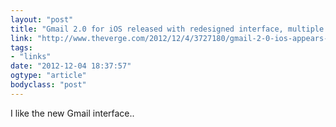 ```yaml
---
layout: "post"
title: "Gmail 2.0 for iOS released with redesigned interface, multiple account support, and more"
link: "http://www.theverge.com/2012/12/4/3727180/gmail-2-0-ios-appears-in-app-store-with-redesigned-interface"
tags: 
- "links"
date: "2012-12-04 18:37:57"
ogtype: "article"
bodyclass: "post"
---
```


I like the new Gmail interface..